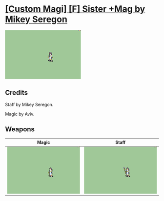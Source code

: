 # [\[Custom Magi\] \[F\] Sister +Mag by Mikey Seregon](./)
 

<img src="./6.%20Magic/Magic_000.png" alt="[Custom Magi] [F] Sister +Mag by Mikey Seregon standing" />

## Credits

Staff by Mikey Seregon. 

Magic by Aviv.

## Weapons
 

|Magic |Staff |
|  :---: | :---: |
| <img alt="Magic animation" src="./6.%20Magic/Magic.gif" /> | <img alt="Staff animation" src="./7.%20Staff/Staff.gif" /> |
